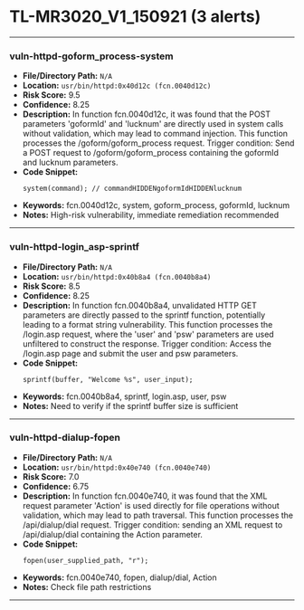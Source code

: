 # TL-MR3020_V1_150921 (3 alerts)

---

### vuln-httpd-goform_process-system

- **File/Directory Path:** `N/A`
- **Location:** `usr/bin/httpd:0x40d12c (fcn.0040d12c)`
- **Risk Score:** 9.5
- **Confidence:** 8.25
- **Description:** In function fcn.0040d12c, it was found that the POST parameters 'goformId' and 'lucknum' are directly used in system calls without validation, which may lead to command injection. This function processes the /goform/goform_process request. Trigger condition: Send a POST request to /goform/goform_process containing the goformId and lucknum parameters.
- **Code Snippet:**
  ```
  system(command); // commandHIDDENgoformIdHIDDENlucknum
  ```
- **Keywords:** fcn.0040d12c, system, goform_process, goformId, lucknum
- **Notes:** High-risk vulnerability, immediate remediation recommended

---
### vuln-httpd-login_asp-sprintf

- **File/Directory Path:** `N/A`
- **Location:** `usr/bin/httpd:0x40b8a4 (fcn.0040b8a4)`
- **Risk Score:** 8.5
- **Confidence:** 8.25
- **Description:** In function fcn.0040b8a4, unvalidated HTTP GET parameters are directly passed to the sprintf function, potentially leading to a format string vulnerability. This function processes the /login.asp request, where the 'user' and 'psw' parameters are used unfiltered to construct the response. Trigger condition: Access the /login.asp page and submit the user and psw parameters.
- **Code Snippet:**
  ```
  sprintf(buffer, "Welcome %s", user_input);
  ```
- **Keywords:** fcn.0040b8a4, sprintf, login.asp, user, psw
- **Notes:** Need to verify if the sprintf buffer size is sufficient

---
### vuln-httpd-dialup-fopen

- **File/Directory Path:** `N/A`
- **Location:** `usr/bin/httpd:0x40e740 (fcn.0040e740)`
- **Risk Score:** 7.0
- **Confidence:** 6.75
- **Description:** In function fcn.0040e740, it was found that the XML request parameter 'Action' is used directly for file operations without validation, which may lead to path traversal. This function processes the /api/dialup/dial request. Trigger condition: sending an XML request to /api/dialup/dial containing the Action parameter.
- **Code Snippet:**
  ```
  fopen(user_supplied_path, "r");
  ```
- **Keywords:** fcn.0040e740, fopen, dialup/dial, Action
- **Notes:** Check file path restrictions

---
